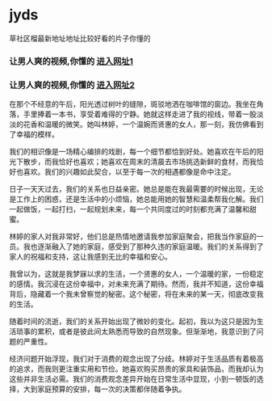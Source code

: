 # jyds
草社区榴最新地址地址比较好看的片子你懂的
                 
### 让男人爽的视频,你懂的  [进入网址1](https://jaakcc.com/?444)

### 让男人爽的视频,你懂的  [进入网址2](https://jaamcc.com/?444)
                       
在那个不经意的午后，阳光透过树叶的缝隙，斑驳地洒在咖啡馆的窗边。我坐在角落，手里捧着一本书，享受着难得的宁静。她就这样走进了我的视线，带着一股淡淡的花香和温暖的微笑。她叫林婷，一个温婉而贤惠的女人，那一刻，我仿佛看到了幸福的模样。

我们的相识像是一场精心编排的戏剧，每一个细节都恰到好处。她喜欢在午后的阳光下散步，而我恰好也喜欢；她喜欢在周末的清晨去市场挑选新鲜的食材，而我恰好也喜欢。我们的兴趣如此契合，以至于每一次的相遇都像是命中注定。

日子一天天过去，我们的关系也日益亲密。她总是能在我最需要的时候出现，无论是工作上的困惑，还是生活中的小烦恼，她总能用她的智慧和温柔帮我化解。我们一起做饭，一起打扫，一起规划未来，每一个共同度过的时刻都充满了温馨和甜蜜。

林婷的家人对我非常好，他们总是热情地邀请我参加家庭聚会，把我当作家庭的一员。我也逐渐融入了她的家庭，感受到了那种久违的家庭温暖。我们的关系得到了家人的祝福和支持，这让我感到无比的幸福和安心。

我曾以为，这就是我梦寐以求的生活，一个贤惠的女人，一个温暖的家，一份稳定的感情。我沉浸在这份幸福中，对未来充满了期待。然而，我并不知道，这份幸福背后，隐藏着一个我未曾察觉的秘密。这个秘密，将在未来的某一天，彻底改变我的生活。

随着时间的流逝，我们的关系开始出现了微妙的变化。起初，我以为这只是因为生活琐事的累积，或者是彼此间太熟悉而导致的自然现象。但渐渐地，我意识到了问题的严重性。

经济问题开始浮现，我们对于消费的观念出现了分歧。林婷对于生活品质有着极高的追求，而我则更注重实用和节俭。她喜欢购买昂贵的家具和装饰品，而我却认为这些并非生活必需。我们的消费观念差异开始在日常生活中显现，小到一顿饭的选择，大到家庭预算的安排，每一次的决策都伴随着争执。
